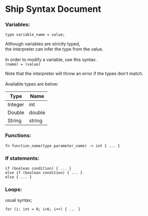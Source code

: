# Ship Syntax Document

### Variables:
`type variable_name = value;`

Although variables are strictly typed,\
the interpreter can infer the type from the value.\
\
In order to modify a variable, use this syntax.\
`(name) = (value)`

Note that the interpreter will throw an error if the types don't match.
\
\
Available types are below:

| Type    | Name   |
|---------|--------|
| Integer | int    |
| Double  | double |
| String  | string |


### Functions:
`
fn function_name(type parameter_name) -> int { ... }
`


### If statements:

`if (boolean condition) { ... }`\
`else if (boolean condition) { ... }`\
`else { ... }`


### Loops:
usual syntax;

`for (i: int = 0; i<6; i++) {
    ...
}`









